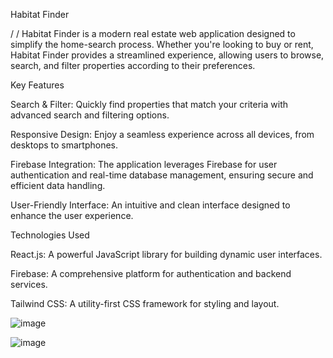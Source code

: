 Habitat Finder

  / /    Habitat Finder is a modern real estate web application designed to simplify the home-search process. Whether you're looking to buy or rent, Habitat Finder provides a streamlined experience, allowing users to browse, search, and filter properties according to their preferences.

Key Features

Search & Filter: Quickly find properties that match your criteria with advanced search and filtering options.
  
Responsive Design: Enjoy a seamless experience across all devices, from desktops to smartphones.
    
Firebase Integration: The application leverages Firebase for user authentication and real-time database management, ensuring secure and efficient data handling.
    
User-Friendly Interface: An intuitive and clean interface designed to enhance the user experience.

Technologies Used

React.js: A powerful JavaScript library for building dynamic user interfaces.
    
Firebase: A comprehensive platform for authentication and backend services.
    
Tailwind CSS: A utility-first CSS framework for styling and layout.


  ![image](https://github.com/user-attachments/assets/8d509533-8efc-4d4e-99f9-01d516c7bb87)

  ![image](https://github.com/user-attachments/assets/a8b481f4-1da5-4cce-ac09-e0e3d48aa6b1)


